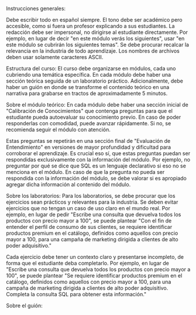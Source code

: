 Instrucciones generales:

Debe escribir todo en español siempre.
El tono debe ser académico pero accesible, como si fuera un profesor explicando a sus estudiantes.
La redacción debe ser impersonal, no dirigirse al estudiante directamente. Por ejemplo, en lugar de decir "en este módulo verás los siguientes", usar "en este módulo se cubrirán los siguientes temas".
Se debe procurar recalcar la relevancia en la industria de todo aprendizaje.
Los nombres de archivos deben usar solamente caracteres ASCII.


Estructura del curso:
El curso debe organizarse en módulos, cada uno cubriendo una temática específica. En cada módulo debe haber una sección teórica seguida de un laboratorio práctico. Adicionalmente, debe haber un guión en donde se transforme el contenido teórico en una narrativa para grabarse en tractos de aproximadamente 5 minutos.

Sobre el módulo teórico:
En cada módulo debe haber una sección inicial de "Calibración de Conocimientos" que contenga preguntas para que el estudiante pueda autoevaluar su conocimiento previo. En caso de poder responderlas con comodidad, puede avanzar rápidamente. Si no, se recomienda seguir el módulo con atención.

Estas preguntas se repetirán en una sección final de "Evaluación de Entendimiento" en versiones de mayor profundidad y dificultad para corroborar el aprendizaje. Es crucial eso sí, que estas preguntas puedan ser respondidas exclusivamente con la información del módulo. Por ejemplo, no preguntar por qué se dice que SQL es un lenguaje declarativo si eso no se menciona en el módulo. En caso de que la pregunta no pueda ser respondida con la información del módulo, se debe valorar si es apropiado agregar dicha información al contenido del módulo.

Sobre los laboratorios:
Para los laboratorios, se debe procurar que los ejercicios sean prácticos y relevantes para la industria. Se deben evitar ejercicios que no tengan un caso de uso claro en el mundo real. Por ejemplo, en lugar de pedir "Escribe una consulta que devuelva todos los productos con precio mayor a 100", se puede plantear "Con el fin de entender el perfil de consumo de sus clientes, se requiere identificar productos premium en el catálogo, definidos como aquellos con precio mayor a 100, para una campaña de marketing dirigida a clientes de alto poder adquisitivo."

Cada ejercicio debe tener un contexto claro y presentarse incompleto, de forma que el estudiante deba completarlo. Por ejemplo, en lugar de "Escribe una consulta que devuelva todos los productos con precio mayor a 100", se puede plantear "Se requiere identificar productos premium en el catálogo, definidos como aquellos con precio mayor a 100, para una campaña de marketing dirigida a clientes de alto poder adquisitivo. Completa la consulta SQL para obtener esta información."


Sobre el guión:
